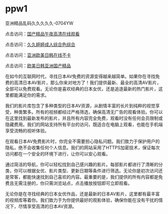 # ppw1
亚洲精品乱码久久久久久-0704YW


点击访问：<a href="https://gsd-agv.pages.dev/">国产精品午夜高清在线观看</a>

点击访问：<a href="https://gda-c7m.pages.dev/">久久婷婷成人综合色综合</a>

点击访问：<a href="https://tfda.pages.dev/">亚洲欧美日韩在线不卡</a>

点击访问：<a href="https://bsdf-5f5.pages.dev/">欧美日韩亚洲国产精品</a>

在如今的互联网时代，寻找日本AV免费的资源变得越来越简单。如果你在寻找免费的高清日本AV影片，那么你来对地方了！我们提供最新、最全的高清AV影片，全部可以免费观看。无论你是喜欢经典的日本女优，还是追逐最新的热门影片，这里都能满足你的需求。

我们的影片库包含了多种类型的日本AV资源，从剧情丰富的长片到纯粹的视觉享受，种类繁多。所有的视频都经过严格筛选，确保高清无广告的观看体验。你可以在这里找到最新发布的影片，并且所有内容完全免费，观看时没有任何会员限制或隐藏费用。我们的网站支持所有平台的访问，既适合在电脑上观看，也能在手机端享受流畅的视听体验。

在观看日本AV免费影片时，你完全不需要担心隐私问题。我们致力于保护用户的隐私，绝不会收集任何个人信息。我们的网站采用了HTTPS加密技术，保证每次访问都在一个安全的环境下进行，让你可以安心观看。

通过简洁的导航，你可以轻松找到自己感兴趣的影片。每部影片都进行了清晰的分类，你可以根据女优、影片类型、更新日期等条件进行筛选。无论你是初次访问还是常客，都能快速找到自己喜欢的内容。最重要的是，我们提供的所有内容都是免费且无需注册的，你只需浏览站点，点击播放按钮即可立即观看。

无论你是在寻找经典的日本女优作品，还是最新的日本AV影片，这里都有最丰富的视频库等着你。我们致力于为你提供最好的观影体验，确保你能在没有干扰的情况下，尽情享受高清的日本AV资源。

<span style="display:none;">[Canonical link](）</span>
